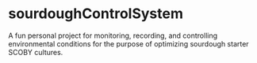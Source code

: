 # sourdoughControlSystem
A fun personal project for monitoring, recording, and controlling environmental conditions for the purpose of optimizing sourdough starter SCOBY cultures.
